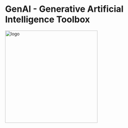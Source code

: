 # GenAI - Generative Artificial Intelligence Toolbox

<img src="https://genai.gd.edu.kg/assets/img/logo.svg" width="300px" alt="logo">
